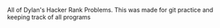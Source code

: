 All of Dylan's Hacker Rank Problems.
This was made for git practice and keeping track of all programs